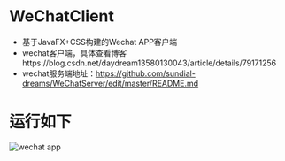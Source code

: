 # WeChatClient
+ 基于JavaFX+CSS构建的Wechat APP客户端
+ wechat客户端，具体查看博客https://blog.csdn.net/daydream13580130043/article/details/79171256
+ wechat服务端地址：https://github.com/sundial-dreams/WeChatServer/edit/master/README.md
# 运行如下
![wechat app](https://github.com/sundial-dreams/WeChatClient/blob/master/20180126135559450.png?raw=true)
